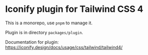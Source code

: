 # Iconify plugin for Tailwind CSS 4

This is a monorepo, use `pnpm` to manage it.

Plugin is in directory `packages/plugin`.

Documentation for plugin: https://iconify.design/docs/usage/css/tailwind/tailwind4/

